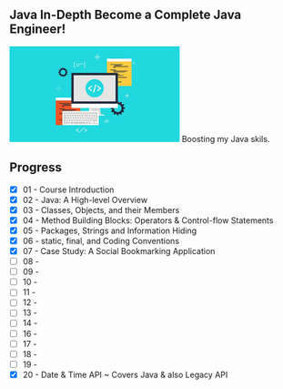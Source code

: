 ## Java In-Depth Become a Complete Java Engineer!
![JAVA ENGINEER](pic.jpg)
Boosting my Java skils.

## Progress

- [x] 01 - Course Introduction 
- [x] 02 - Java: A High-level Overview
- [x] 03 - Classes, Objects, and their Members
- [x] 04 - Method Building Blocks: Operators & Control-flow Statements
- [x] 05 - Packages, Strings and Information Hiding
- [x] 06 - static, final, and Coding Conventions
- [x] 07 - Case Study: A Social Bookmarking Application
- [ ] 08 - 
- [ ] 09 - 
- [ ] 10 -
- [ ] 11 - 
- [ ] 12 - 
- [ ] 13 - 
- [ ] 14 - 
- [ ] 16 - 
- [ ] 17 - 
- [ ] 18 - 
- [ ] 19 - 
- [x] 20 - Date & Time API ~ Covers Java & also Legacy API
